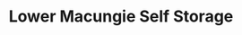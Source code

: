 ---
title: "Lower Macungie Self Storage"
url: /macungie/lower-macungie-self-storage/
shop: Mieten
---